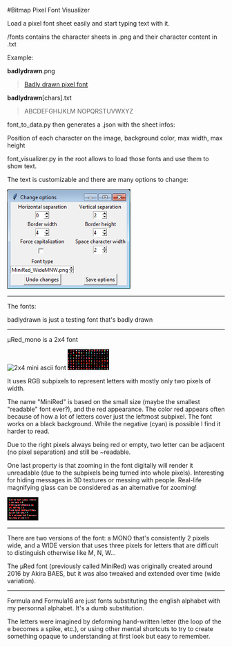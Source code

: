 #Bitmap Pixel Font Visualizer

Load a pixel font sheet easily and start typing text with it.

/fonts contains the character sheets in .png and their character content in .txt

Example:

**badlydrawn**.png

>[Badly drawn pixel font](fonts/badlydrawn.png)

**badlydrawn**[chars].txt

>ABCDEFGHIJKLM
>NOPQRSTUVWXYZ

font_to_data.py then generates a .json with the sheet infos:

Position of each character on the image, background color, max width, max height

font_visualizer.py in the root allows to load those fonts and use them to show text.


The text is customizable and there are many options to change:

![Visual of the options window](optionswindow_screenshot.png)

----

The fonts:

badlydrawn is just a testing font that's badly drawn

----

µRed_mono is a 2x4 font

![2x4 mini ascii font](fonts/µRed_mono.png) ![3x4 mini ascii font](MiniRed_WideMNW.png)

It uses RGB subpixels to represent letters with mostly only two pixels of width.

The name "MiniRed" is based on the small size (maybe the smallest "readable" font ever?), and the red appearance. The color red appears often  because of how a lot of letters cover just the leftmost subpixel. The font works on a black background. While the negative (cyan) is possible I find it harder to read.

Due to the right pixels always being red or empty, two letter can be adjacent (no pixel separation) and still be ~readable.

One last property is that zooming in the font digitally will render it unreadable (due to the subpixels being turned into whole pixels). Interesting for hiding messages in 3D textures or messing with people. Real-life magnifying glass can be considered as an alternative for zooming!

![Example of output text](hideous_screenshot.png)

----

There are two versions of the font: a MONO that's consistently 2 pixels wide, 
and a WIDE version that uses three pixels for letters that are difficult to distinguish otherwise 
like M, N, W...

The µRed font (previously called MiniRed) was originally created around 2016 by Akira BAES, 
but it was also tweaked and extended over time (wide variation).

----

Formula and Formula16 are just fonts substituting the english alphabet with my personnal alphabet. It's a dumb substitution. 

The letters were imagined by deforming hand-written letter (the loop of the e becomes a spike, etc.), or using other mental shortcuts to try to create something opaque to understanding at first look but easy to remember.